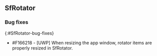 ## SfRotator

### Bug fixes
{:#SfRotator-bug-fixes}

* \#F166218 - [UWP] When resizing the app window, rotator items are properly resized in SfRotator.